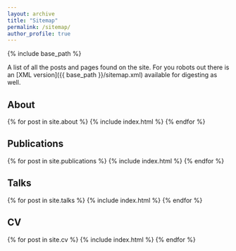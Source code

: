 ```yaml
---
layout: archive
title: "Sitemap"
permalink: /sitemap/
author_profile: true
---
```


{% include base_path %}

A list of all the posts and pages found on the site. For you robots out there is an [XML version]({{ base_path }}/sitemap.xml) available for digesting as well.

<h2>About</h2>
{% for post in site.about %}
  {% include index.html %}
{% endfor %}

<h2>Publications</h2>
{% for post in site.publications %}
  {% include index.html %}
{% endfor %}

<h2>Talks</h2>
{% for post in site.talks %}
  {% include index.html %}
{% endfor %}

<h2>CV</h2>
{% for post in site.cv %}
  {% include index.html %}
{% endfor %}


